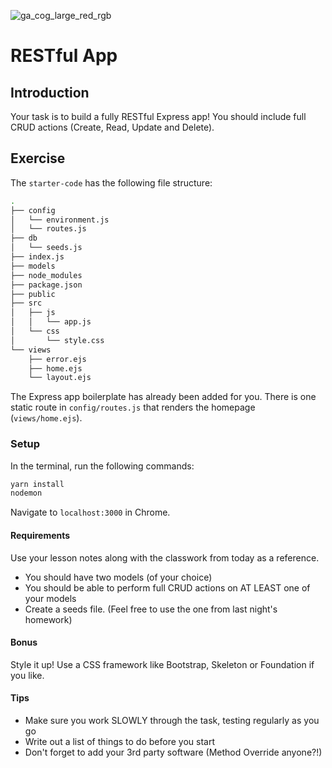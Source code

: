 ![ga_cog_large_red_rgb](https://cloud.githubusercontent.com/assets/40461/8183776/469f976e-1432-11e5-8199-6ac91363302b.png)

# RESTful App

## Introduction

Your task is to build a fully RESTful Express app! You should include full CRUD actions (Create, Read, Update and Delete).

## Exercise

The `starter-code` has the following file structure:

```bash
.
├── config
│   └── environment.js
│   └── routes.js
├── db
│   └── seeds.js
├── index.js
├── models
├── node_modules
├── package.json
├── public
├── src
│   ├── js
│   │   └── app.js
│   └── css
│       └── style.css
└── views
    ├── error.ejs
    ├── home.ejs
    └── layout.ejs
```

The Express app boilerplate has already been added for you. There is one static route in `config/routes.js` that renders the homepage (`views/home.ejs`).

### Setup

In the terminal, run the following commands:

```bash
yarn install
nodemon
```

Navigate to `localhost:3000` in Chrome.


#### Requirements

Use your lesson notes along with the classwork from today as a reference.

* You should have two models (of your choice)
* You should be able to perform full CRUD actions on AT LEAST one of your models
* Create a seeds file. (Feel free to use the one from last night's homework)

#### Bonus

Style it up! Use a CSS framework like Bootstrap, Skeleton or Foundation if you like.

#### Tips
- Make sure you work SLOWLY through the task, testing regularly as you go
- Write out a list of things to do before you start
- Don't forget to add your 3rd party software (Method Override anyone?!)
